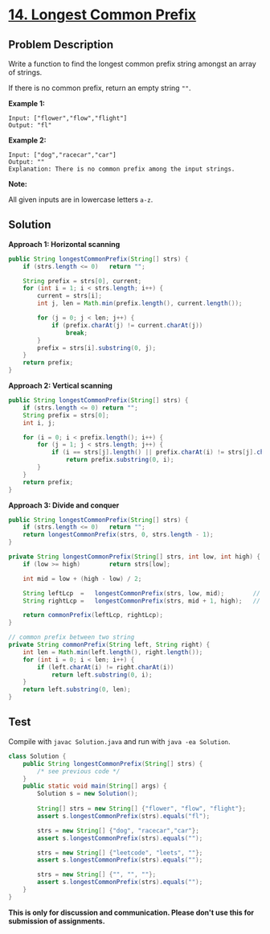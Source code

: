 # [14. Longest Common Prefix][title]

## Problem Description

Write a function to find the longest common prefix string amongst an array of strings.

If there is no common prefix, return an empty string `""`.

**Example 1:**

```
Input: ["flower","flow","flight"]
Output: "fl"
```

**Example 2:**

```
Input: ["dog","racecar","car"]
Output: ""
Explanation: There is no common prefix among the input strings.
```

**Note:**

All given inputs are in lowercase letters `a-z`.


## Solution

**Approach 1: Horizontal scanning**


```java
public String longestCommonPrefix(String[] strs) {
    if (strs.length <= 0)   return "";

    String prefix = strs[0], current;
    for (int i = 1; i < strs.length; i++) {
        current = strs[i];
        int j, len = Math.min(prefix.length(), current.length());

        for (j = 0; j < len; j++) {
            if (prefix.charAt(j) != current.charAt(j))
                break;
        }
        prefix = strs[i].substring(0, j);
    }
    return prefix;
}
```

**Approach 2: Vertical scanning**


```java
public String longestCommonPrefix(String[] strs) {
    if (strs.length <= 0) return "";
    String prefix = strs[0];
    int i, j;

    for (i = 0; i < prefix.length(); i++) {
        for (j = 1; j < strs.length; j++) {
            if (i == strs[j].length() || prefix.charAt(i) != strs[j].charAt(i))
                return prefix.substring(0, i);
        }
    }
    return prefix;
}
```

**Approach 3: Divide and conquer**


```java
public String longestCommonPrefix(String[] strs) {
    if (strs.length <= 0)   return "";
    return longestCommonPrefix(strs, 0, strs.length - 1);
}

private String longestCommonPrefix(String[] strs, int low, int high) {
    if (low >= high)        return strs[low];

    int mid = low + (high - low) / 2;

    String leftLcp  =   longestCommonPrefix(strs, low, mid);        // recursively find left half lcp of the array
    String rightLcp =   longestCommonPrefix(strs, mid + 1, high);   // recursively find right half lcp of the array

    return commonPrefix(leftLcp, rightLcp);
}

// common prefix between two string
private String commonPrefix(String left, String right) {
    int len = Math.min(left.length(), right.length());
    for (int i = 0; i < len; i++) {
        if (left.charAt(i) != right.charAt(i))
            return left.substring(0, i);
    }
    return left.substring(0, len);
}
```

## Test

Compile with `javac Solution.java` and run with `java -ea Solution`.

```java
class Solution {
    public String longestCommonPrefix(String[] strs) {
        /* see previous code */
    }
    public static void main(String[] args) {
        Solution s = new Solution();
        
        String[] strs = new String[] {"flower", "flow", "flight"};
        assert s.longestCommonPrefix(strs).equals("fl");

        strs = new String[] {"dog", "racecar","car"};
        assert s.longestCommonPrefix(strs).equals("");

        strs = new String[] {"leetcode", "leets", ""};
        assert s.longestCommonPrefix(strs).equals("");

        strs = new String[] {"", "", ""};
        assert s.longestCommonPrefix(strs).equals("");
    }
}
```

**This is only for discussion and communication. Please don't use this for submission of assignments.**

[title]: https://leetcode.com/problems/longest-common-prefix
